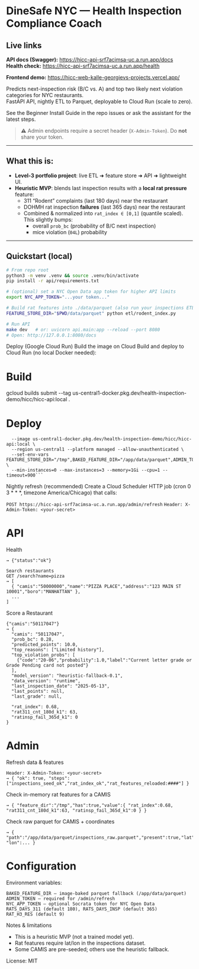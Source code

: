 # DineSafe NYC — Health Inspection Compliance Coach

## Live links
**API docs (Swagger):** https://hicc-api-srf7acimsa-uc.a.run.app/docs  
**Health check:** https://hicc-api-srf7acimsa-uc.a.run.app/health

**Frontend demo:** https://hicc-web-kalle-georgievs-projects.vercel.app/

Predicts next-inspection risk (B/C vs. A) and top two likely next violation categories for NYC restaurants.  
FastAPI API, nightly ETL to Parquet, deployable to Cloud Run (scale to zero).

See the Beginner Install Guide in the repo issues or ask the assistant for the latest steps.


> ⚠️ Admin endpoints require a secret header (`X-Admin-Token`). Do **not** share your token.

---

## What this is:
- **Level-3 portfolio project**: live ETL ➜ feature store ➜ API ➜ lightweight UI.
- **Heuristic MVP**: blends last inspection results with a **local rat pressure** feature:
  - 311 “Rodent” complaints (last 180 days) near the restaurant
  - DOHMH rat inspection **failures** (last 365 days) near the restaurant  
  - Combined & normalized into `rat_index ∈ [0,1]` (quantile scaled). This slightly bumps:
    - overall `prob_bc` (probability of B/C next inspection)
    - mice violation (`04L`) probability

---

## Quickstart (local)

```bash
# From repo root
python3 -m venv .venv && source .venv/bin/activate
pip install -r api/requirements.txt

# (optional) set a NYC Open Data app token for higher API limits
export NYC_APP_TOKEN="...your token..."

# Build rat features into ./data/parquet (also run your inspections ETL/seed if you have it)
FEATURE_STORE_DIR="$PWD/data/parquet" python etl/rodent_index.py

# Run API
make dev   # or: uvicorn api.main:app --reload --port 8080
# Open: http://127.0.0.1:8080/docs
```

Deploy (Google Cloud Run)
Build the image on Cloud Build and deploy to Cloud Run (no local Docker needed):

# Build
gcloud builds submit --tag us-central1-docker.pkg.dev/health-inspection-demo/hicc/hicc-api:local .

# Deploy
```gcloud run deploy hicc-api \
  --image us-central1-docker.pkg.dev/health-inspection-demo/hicc/hicc-api:local \
  --region us-central1 --platform managed --allow-unauthenticated \
  --set-env-vars FEATURE_STORE_DIR="/tmp",BAKED_FEATURE_DIR="/app/data/parquet",ADMIN_TOKEN="$SECRET",NYC_APP_TOKEN="$NYC_APP_TOKEN" \
  --min-instances=0 --max-instances=3 --memory=1Gi --cpu=1 --timeout=900```
```
Nightly refresh (recommended)
Create a Cloud Scheduler HTTP job (cron 0 3 * * *, timezone America/Chicago) that calls:

```POST https://hicc-api-srf7acimsa-uc.a.run.app/admin/refresh```
```Header: X-Admin-Token: <your-secret>```

# API
Health
```GET /health
→ {"status":"ok"}

Search restaurants
GET /search?name=pizza
→ [
  { "camis":"50000000","name":"PIZZA PLACE","address":"123 MAIN ST 10001","boro":"MANHATTAN" },
  ...
]
```

Score a Restaurant
```POST /score
{"camis":"50117047"}
→ {
  "camis": "50117047",
  "prob_bc": 0.28,
  "predicted_points": 10.0,
  "top_reasons": ["Limited history"],
  "top_violation_probs": [
    {"code":"20-06","probability":1.0,"label":"Current letter grade or Grade Pending card not posted"}
  ],
  "model_version": "heuristic-fallback-0.1",
  "data_version": "runtime",
  "last_inspection_date": "2025-05-13",
  "last_points": null,
  "last_grade": null,

  "rat_index": 0.68,
  "rat311_cnt_180d_k1": 63,
  "ratinsp_fail_365d_k1": 0
}
```

# Admin

Refresh data & features
```POST /admin/refresh
Header: X-Admin-Token: <your-secret>
→ { "ok": true, "steps": ["inspections_seed_ok","rat_index_ok","rat_features_reloaded:####"] }
```

Check in-memory rat features for a CAMIS
```GET /admin/ratpeek?camis=50117047
→ { "feature_dir":"/tmp","has":true,"value":{ "rat_index":0.68, "rat311_cnt_180d_k1":63, "ratinsp_fail_365d_k1":0 } }
```

Check raw parquet for CAMIS + coordinates
```GET /admin/rawpeek?camis=50117047
→ { "path":"/app/data/parquet/inspections_raw.parquet","present":true,"lat":..., "lon":... }
```

# Configuration
Environment variables:
```FEATURE_STORE_DIR — runtime parquet dir (Cloud Run: /tmp)
BAKED_FEATURE_DIR — image-baked parquet fallback (/app/data/parquet)
ADMIN_TOKEN — required for /admin/refresh
NYC_APP_TOKEN — optional Socrata token for NYC Open Data
RATS_DAYS_311 (default 180), RATS_DAYS_INSP (default 365)
RAT_H3_RES (default 9)
```

Notes & limitations
- This is a heuristic MVP (not a trained model yet).
- Rat features require lat/lon in the inspections dataset.
- Some CAMIS are pre-seeded; others use the heuristic fallback.

License: MIT

